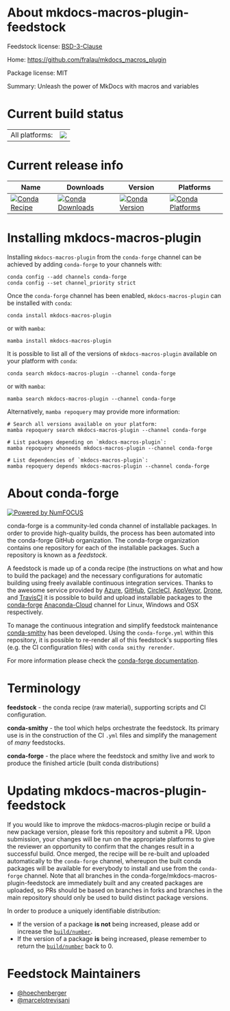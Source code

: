 About mkdocs-macros-plugin-feedstock
====================================

Feedstock license: [BSD-3-Clause](https://github.com/conda-forge/mkdocs-macros-plugin-feedstock/blob/main/LICENSE.txt)

Home: https://github.com/fralau/mkdocs_macros_plugin

Package license: MIT

Summary: Unleash the power of MkDocs with macros and variables

Current build status
====================


<table><tr><td>All platforms:</td>
    <td>
      <a href="https://dev.azure.com/conda-forge/feedstock-builds/_build/latest?definitionId=8967&branchName=main">
        <img src="https://dev.azure.com/conda-forge/feedstock-builds/_apis/build/status/mkdocs-macros-plugin-feedstock?branchName=main">
      </a>
    </td>
  </tr>
</table>

Current release info
====================

| Name | Downloads | Version | Platforms |
| --- | --- | --- | --- |
| [![Conda Recipe](https://img.shields.io/badge/recipe-mkdocs--macros--plugin-green.svg)](https://anaconda.org/conda-forge/mkdocs-macros-plugin) | [![Conda Downloads](https://img.shields.io/conda/dn/conda-forge/mkdocs-macros-plugin.svg)](https://anaconda.org/conda-forge/mkdocs-macros-plugin) | [![Conda Version](https://img.shields.io/conda/vn/conda-forge/mkdocs-macros-plugin.svg)](https://anaconda.org/conda-forge/mkdocs-macros-plugin) | [![Conda Platforms](https://img.shields.io/conda/pn/conda-forge/mkdocs-macros-plugin.svg)](https://anaconda.org/conda-forge/mkdocs-macros-plugin) |

Installing mkdocs-macros-plugin
===============================

Installing `mkdocs-macros-plugin` from the `conda-forge` channel can be achieved by adding `conda-forge` to your channels with:

```
conda config --add channels conda-forge
conda config --set channel_priority strict
```

Once the `conda-forge` channel has been enabled, `mkdocs-macros-plugin` can be installed with `conda`:

```
conda install mkdocs-macros-plugin
```

or with `mamba`:

```
mamba install mkdocs-macros-plugin
```

It is possible to list all of the versions of `mkdocs-macros-plugin` available on your platform with `conda`:

```
conda search mkdocs-macros-plugin --channel conda-forge
```

or with `mamba`:

```
mamba search mkdocs-macros-plugin --channel conda-forge
```

Alternatively, `mamba repoquery` may provide more information:

```
# Search all versions available on your platform:
mamba repoquery search mkdocs-macros-plugin --channel conda-forge

# List packages depending on `mkdocs-macros-plugin`:
mamba repoquery whoneeds mkdocs-macros-plugin --channel conda-forge

# List dependencies of `mkdocs-macros-plugin`:
mamba repoquery depends mkdocs-macros-plugin --channel conda-forge
```


About conda-forge
=================

[![Powered by
NumFOCUS](https://img.shields.io/badge/powered%20by-NumFOCUS-orange.svg?style=flat&colorA=E1523D&colorB=007D8A)](https://numfocus.org)

conda-forge is a community-led conda channel of installable packages.
In order to provide high-quality builds, the process has been automated into the
conda-forge GitHub organization. The conda-forge organization contains one repository
for each of the installable packages. Such a repository is known as a *feedstock*.

A feedstock is made up of a conda recipe (the instructions on what and how to build
the package) and the necessary configurations for automatic building using freely
available continuous integration services. Thanks to the awesome service provided by
[Azure](https://azure.microsoft.com/en-us/services/devops/), [GitHub](https://github.com/),
[CircleCI](https://circleci.com/), [AppVeyor](https://www.appveyor.com/),
[Drone](https://cloud.drone.io/welcome), and [TravisCI](https://travis-ci.com/)
it is possible to build and upload installable packages to the
[conda-forge](https://anaconda.org/conda-forge) [Anaconda-Cloud](https://anaconda.org/)
channel for Linux, Windows and OSX respectively.

To manage the continuous integration and simplify feedstock maintenance
[conda-smithy](https://github.com/conda-forge/conda-smithy) has been developed.
Using the ``conda-forge.yml`` within this repository, it is possible to re-render all of
this feedstock's supporting files (e.g. the CI configuration files) with ``conda smithy rerender``.

For more information please check the [conda-forge documentation](https://conda-forge.org/docs/).

Terminology
===========

**feedstock** - the conda recipe (raw material), supporting scripts and CI configuration.

**conda-smithy** - the tool which helps orchestrate the feedstock.
                   Its primary use is in the construction of the CI ``.yml`` files
                   and simplify the management of *many* feedstocks.

**conda-forge** - the place where the feedstock and smithy live and work to
                  produce the finished article (built conda distributions)


Updating mkdocs-macros-plugin-feedstock
=======================================

If you would like to improve the mkdocs-macros-plugin recipe or build a new
package version, please fork this repository and submit a PR. Upon submission,
your changes will be run on the appropriate platforms to give the reviewer an
opportunity to confirm that the changes result in a successful build. Once
merged, the recipe will be re-built and uploaded automatically to the
`conda-forge` channel, whereupon the built conda packages will be available for
everybody to install and use from the `conda-forge` channel.
Note that all branches in the conda-forge/mkdocs-macros-plugin-feedstock are
immediately built and any created packages are uploaded, so PRs should be based
on branches in forks and branches in the main repository should only be used to
build distinct package versions.

In order to produce a uniquely identifiable distribution:
 * If the version of a package **is not** being increased, please add or increase
   the [``build/number``](https://docs.conda.io/projects/conda-build/en/latest/resources/define-metadata.html#build-number-and-string).
 * If the version of a package **is** being increased, please remember to return
   the [``build/number``](https://docs.conda.io/projects/conda-build/en/latest/resources/define-metadata.html#build-number-and-string)
   back to 0.

Feedstock Maintainers
=====================

* [@hoechenberger](https://github.com/hoechenberger/)
* [@marcelotrevisani](https://github.com/marcelotrevisani/)

